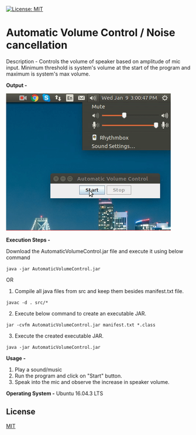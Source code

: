 [![License: MIT](https://img.shields.io/badge/license-MIT-brightgreen.svg)](https://github.com/sugandhitushar/automatic-volume-control/blob/master/LICENSE)

# Automatic Volume Control / Noise cancellation

Description - Controls the volume of speaker based on amplitude of mic input. Minimum threshold is system's volume at the start of the program and maximum is system's max volume. 

**Output -**

![](automatic-volume-control.gif)

**Execution Steps -** 

Download the AutomaticVolumeControl.jar file and execute it using below command
```
java -jar AutomaticVolumeControl.jar
```

OR 


1. Compile all java files from src and keep them besides manifest.txt file.
```
javac -d . src/*
```

2. Execute below command to create an executable JAR.
```
jar -cvfm AutomaticVolumeControl.jar manifest.txt *.class
```

3. Execute the created executable JAR.
```
java -jar AutomaticVolumeControl.jar
```

**Usage -**
1. Play a sound/music
2. Run the program and click on "Start" button.
3. Speak into the mic and observe the increase in speaker volume.

**Operating System -** Ubuntu 16.04.3 LTS

## License

[MIT](LICENSE)
